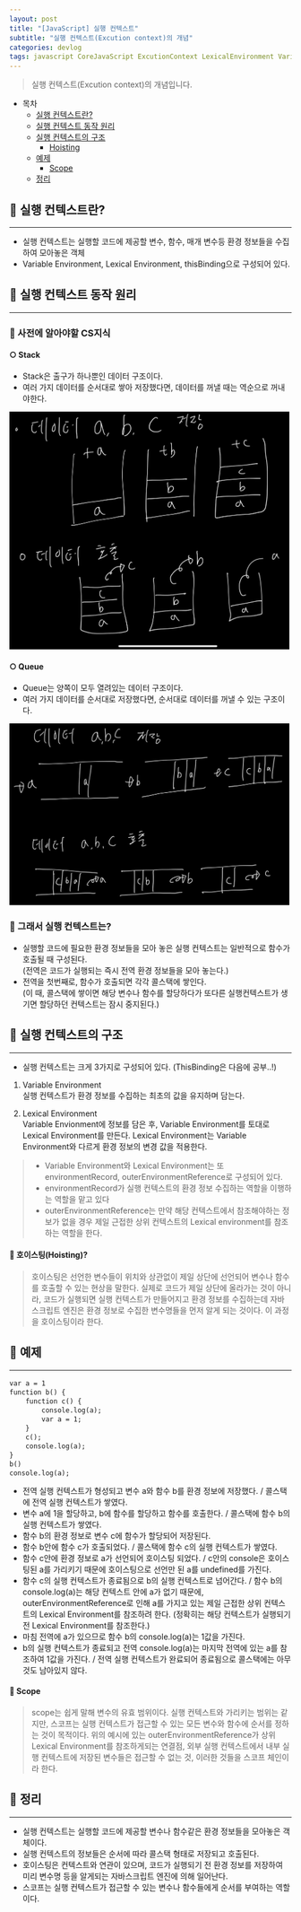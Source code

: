 ```yaml
---
layout: post
title: "[JavaScript] 실행 컨텍스트"
subtitle: "실행 컨텍스트(Excution context)의 개념"
categories: devlog
tags: javascript CoreJavaScript ExcutionContext LexicalEnvironment VariableEnvironment
---
```


> 실행 컨텍스트(Excution context)의 개념입니다.

<!--more-->

- 목차
  - [실행 컨텍스트란?](#-실행-컨텍스트란)
  - [실행 컨텍스트 동작 원리](#-실행-컨텍스트-동작-원리)
  - [실행 컨텍스트의 구조](#-실행-컨텍스트의-구조)
    - [Hoisting](#-호이스팅hoisting)
  - [예제](#-예제)
    - [Scope](#-scope)
  - [정리](#-정리)

## 📌 실행 컨텍스트란?

---

- 실행 컨텍스트는 실행할 코드에 제공할 변수, 함수, 매개 변수등 환경 정보들을 수집하여 모아놓은 객체
- Variable Environment, Lexical Environment, thisBinding으로 구성되어 있다.

## 📌 실행 컨텍스트 동작 원리

---

### 🌱 사전에 알아야할 CS지식

#### ○ Stack

- Stack은 출구가 하나뿐인 데이터 구조이다.
- 여러 가지 데이터를 순서대로 쌓아 저장했다면, 데이터를 꺼낼 때는 역순으로 꺼내야한다.

<img src="/assets/img/javascript/excutionContext/stack.png" width="500px">

#### ○ Queue

- Queue는 양쪽이 모두 열려있는 데이터 구조이다.
- 여러 가지 데이터를 순서대로 저장했다면, 순서대로 데이터를 꺼낼 수 있는 구조이다.

<img src="/assets/img/javascript/excutionContext/queue.png" width="500px">

### 🌱 그래서 실행 컨텍스트는?

- 실행할 코드에 필요한 환경 정보들을 모아 놓은 실행 컨텍스트는 일반적으로 함수가 호출될 때 구성된다.<br>
  (전역은 코드가 실행되는 즉시 전역 환경 정보들을 모아 놓는다.)
- 전역을 첫번째로, 함수가 호출되면 각각 콜스택에 쌓인다.<br />
  (이 때, 콜스택에 쌓이면 해당 변수나 함수를 할당하다가 또다른 실행컨텍스트가 생기면 할당하던 컨텍스트는 잠시 중지된다.)

## 📌 실행 컨텍스트의 구조

---

- 실행 컨텍스트는 크게 3가지로 구성되어 있다. (ThisBinding은 다음에 공부..!)

1. Variable Environment <br />
   실행 컨텍스트가 환경 정보를 수집하는 최초의 값을 유지하며 담는다.

2. Lexical Environment <br />
   Variable Envionment에 정보를 담은 후, Variable Environment를 토대로 Lexical Environment를 만든다. Lexical Environment는 Variable Environment와 다르게 환경 정보의 변경 값을 적용한다.

> - Variable Environment와 Lexical Environment는 또 environmentRecord, outerEnvironmentReference로 구성되어 있다.
> - environmentRecord가 실행 컨텍스트의 환경 정보 수집하는 역할을 이행하는 역할을 맡고 있다
> - outerEnvironmentReference는 만약 해당 컨텍스트에서 참조해야하는 정보가 없을 경우 제일 근접한 상위 컨텍스트의 Lexical environment를 참조하는 역할을 한다.

#### 🎈 호이스팅(Hoisting)?

> 호이스팅은 선언한 변수들이 위치와 상관없이 제일 상단에 선언되어 변수나 함수를 호출할 수 있는 현상을 말한다.
> 실제로 코드가 제일 상단에 올라가는 것이 아니라, 코드가 실행되면 실행 컨텍스트가 만들어지고 환경 정보를 수집하는데 자바스크립트 엔진은 환경 정보로 수집한 변수명들을 먼저 알게 되는 것이다. 이 과정을 호이스팅이라 한다.

## 📌 예제

---

```
var a = 1
function b() {
    function c() {
        console.log(a);
        var a = 1;
    }
    c();
    console.log(a);
}
b()
console.log(a);
```

- 전역 실행 컨텍스트가 형성되고 변수 a와 함수 b를 환경 정보에 저장했다. / 콜스택에 전역 실행 컨텍스트가 쌓였다.
- 변수 a에 1을 할당하고, b에 함수를 할당하고 함수를 호출한다. / 콜스택에 함수 b의 실행 컨텍스트가 쌓였다.
- 함수 b의 환경 정보로 변수 c에 함수가 할당되어 저장된다.
- 함수 b안에 함수 c가 호출되었다. / 콜스택에 함수 c의 실행 컨텍스트가 쌓였다.
- 함수 c안에 환경 정보로 a가 선언되어 호이스팅 되었다. / c안의 console은 호이스팅된 a를 가리키기 때문에 호이스팅으로 선언만 된 a를 undefined를 가진다.
- 함수 c의 실행 컨텍스트가 종료됨으로 b의 실행 컨텍스트로 넘어간다. / 함수 b의 console.log(a)는 해당 컨텍스트 안에 a가 없기 때문에, outerEnvironmentReference로 인해 a를 가지고 있는 제일 근접한 상위 컨텍스트의 Lexical Environment를 참조하려 한다. (정확히는 해당 컨텍스트가 실행되기 전 Lexical Environment를 참조한다.)
- 마침 전역에 a가 있으므로 함수 b의 console.log(a)는 1값을 가진다.
- b의 실행 컨텍스트가 종료되고 전역 console.log(a)는 마지막 전역에 있는 a를 참조하여 1값을 가진다. / 전역 실행 컨텍스트가 완료되어 종료됨으로 콜스택에는 아무것도 남아있지 않다.

#### 🎈 Scope

> scope는 쉽게 말해 변수의 유효 범위이다. 실행 컨텍스트와 가리키는 범위는 같지만, 스코프는 실행 컨텍스트가 접근할 수 있는 모든 변수와 함수에 순서를 정하는 것이 목적이다.
> 위의 예시에 있는 outerEnvironmentReference가 상위 Lexical Environment를 참조하게되는 연결점, 외부 실행 컨텍스트에서 내부 실행 컨텍스트에 저장된 변수들은 접근할 수 없는 것, 이러한 것들을 스코프 체인이라 한다.

## 📌 정리

---

- 실행 컨텍스트는 실행할 코드에 제공할 변수나 함수같은 환경 정보들을 모아놓은 객체이다.
- 실행 컨텍스트의 정보들은 순서에 따라 콜스택 형태로 저장되고 호출된다.
- 호이스팅은 컨텍스트와 연관이 있으며, 코드가 실행되기 전 환경 정보를 저장하여 미리 변수명 등을 알게되는 자바스크립트 엔진에 의해 일어난다.
- 스코프는 실행 컨텍스트가 접근할 수 있는 변수나 함수들에게 순서를 부여하는 역할이다.
